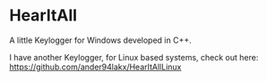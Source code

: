 # HearItAll
A little Keylogger for Windows developed in C++.

I have another Keylogger, for Linux based systems, check out here:
https://github.com/ander94lakx/HearItAllLinux

